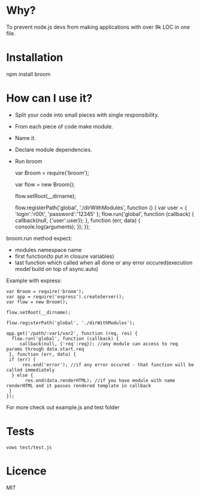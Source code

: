Why?
=======

To prevent node.js devs from making applications with over 9k LOC in one file.

Installation
=======
  npm install broom


How can I use it?
=======

* Split your code into small pieces with single responsibility.
* From each piece of code make module.
* Name it.
* Declare module dependencies.
* Run broom



	var Broom = require('broom');

	var flow = new Broom();

	flow.setRoot(__dirname);

	flow.registerPath('global', './dirWithModules', function () {
            var user = {
                 'login':'r00t',
                    'password':'12345'
             };
    		flow.run('global', function (callback) {
    	 	   callback(null, {'user':user});
    		}, function (err, data) {
    	 	   console.log(arguments);
    		});
        });


broom.run method expect:
* modules namespace name
* first function(to put in closure variables)
* last function which called when all done or any error occured(execution model build on top of async.auto)

Example with express:

	var Broom = require('broom');
	var app = require('express').createServer();
	var flow = new Broom();

	flow.setRoot(__dirname);

	flow.registerPath('global', './dirWithModules');

	app.get('/path/:var1/var2', function (req, res) {
  	  flow.run('global', function (callback) {
   	     callback(null, {'req':req}); //any module can access to req params through data.start.req
     }, function (err, data) {
   	 if (err) {
      	  res.end('error'); //if any error occured - that function will be called immediately
  	  } else {
     	   res.end(data.renderHTML); //if you have module with name renderHTML and it passes rendered template in callback
   	 }
	});

For more check out example.js and test folder

Tests
=======
    vows test/test.js





Licence
=======
MIT
